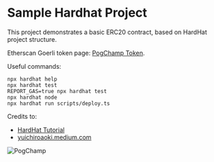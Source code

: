 # Sample Hardhat Project

This project demonstrates a basic ERC20 contract, based on HardHat project structure.

Etherscan Goerli token page: [PogChamp Token](https://goerli.etherscan.io/token/0x8aADCf1ba17cFbD3D8b7A6230D1B2CFBE658d24D).

Useful commands:

```shell
npx hardhat help
npx hardhat test
REPORT_GAS=true npx hardhat test
npx hardhat node
npx hardhat run scripts/deploy.ts
```

Credits to:

- [HardHat Tutorial](https://hardhat.org/tutorial/testing-contracts)
- [yuichiroaoki.medium.com](https://yuichiroaoki.medium.com/testing-erc20-smart-contracts-in-typescript-hardhat-9ad20eb40502)

![PogChamp](https://blog.cdn.own3d.tv/resize=fit:crop,height:400,width:600/pKwIyI8RyGtPW35ZFg2m)
